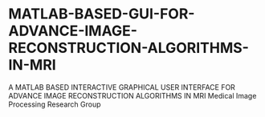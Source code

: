 # MATLAB-BASED-GUI-FOR-ADVANCE-IMAGE-RECONSTRUCTION-ALGORITHMS-IN-MRI
A MATLAB BASED INTERACTIVE GRAPHICAL USER INTERFACE FOR ADVANCE IMAGE RECONSTRUCTION ALGORITHMS IN MRI Medical Image Processing Research Group
